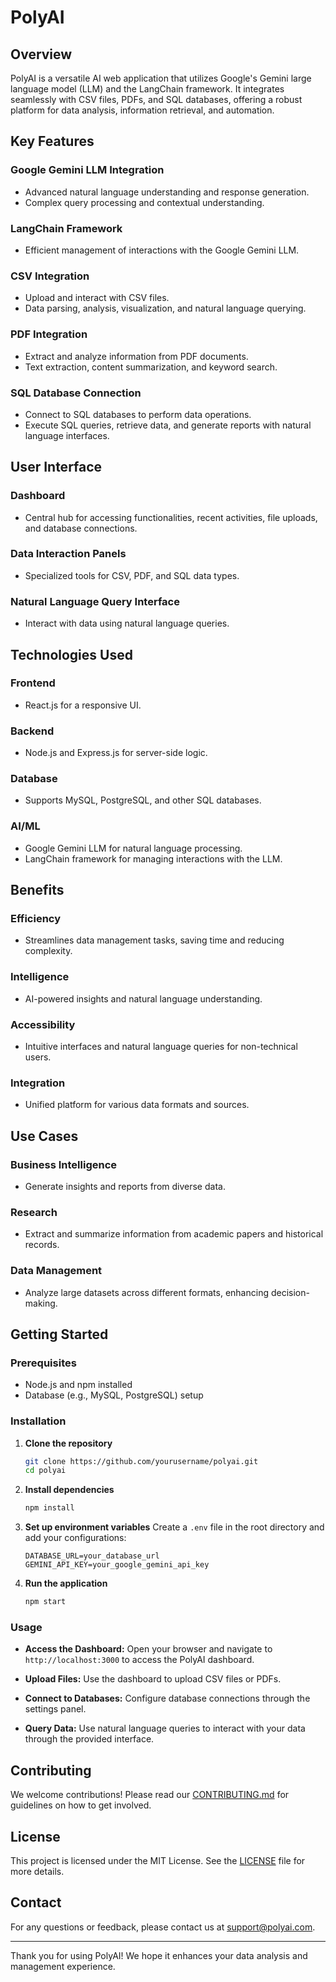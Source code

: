 # PolyAI

## Overview
PolyAI is a versatile AI web application that utilizes Google's Gemini large language model (LLM) and the LangChain framework. It integrates seamlessly with CSV files, PDFs, and SQL databases, offering a robust platform for data analysis, information retrieval, and automation.

## Key Features

### Google Gemini LLM Integration
- Advanced natural language understanding and response generation.
- Complex query processing and contextual understanding.

### LangChain Framework
- Efficient management of interactions with the Google Gemini LLM.

### CSV Integration
- Upload and interact with CSV files.
- Data parsing, analysis, visualization, and natural language querying.

### PDF Integration
- Extract and analyze information from PDF documents.
- Text extraction, content summarization, and keyword search.

### SQL Database Connection
- Connect to SQL databases to perform data operations.
- Execute SQL queries, retrieve data, and generate reports with natural language interfaces.

## User Interface

### Dashboard
- Central hub for accessing functionalities, recent activities, file uploads, and database connections.

### Data Interaction Panels
- Specialized tools for CSV, PDF, and SQL data types.

### Natural Language Query Interface
- Interact with data using natural language queries.

## Technologies Used

### Frontend
- React.js for a responsive UI.

### Backend
- Node.js and Express.js for server-side logic.

### Database
- Supports MySQL, PostgreSQL, and other SQL databases.

### AI/ML
- Google Gemini LLM for natural language processing.
- LangChain framework for managing interactions with the LLM.

## Benefits

### Efficiency
- Streamlines data management tasks, saving time and reducing complexity.

### Intelligence
- AI-powered insights and natural language understanding.

### Accessibility
- Intuitive interfaces and natural language queries for non-technical users.

### Integration
- Unified platform for various data formats and sources.

## Use Cases

### Business Intelligence
- Generate insights and reports from diverse data.

### Research
- Extract and summarize information from academic papers and historical records.

### Data Management
- Analyze large datasets across different formats, enhancing decision-making.

## Getting Started

### Prerequisites
- Node.js and npm installed
- Database (e.g., MySQL, PostgreSQL) setup

### Installation

1. **Clone the repository**
   ```sh
   git clone https://github.com/yourusername/polyai.git
   cd polyai
   ```

2. **Install dependencies**
   ```sh
   npm install
   ```

3. **Set up environment variables**
   Create a `.env` file in the root directory and add your configurations:
   ```env
   DATABASE_URL=your_database_url
   GEMINI_API_KEY=your_google_gemini_api_key
   ```

4. **Run the application**
   ```sh
   npm start
   ```

### Usage

- **Access the Dashboard:**
  Open your browser and navigate to `http://localhost:3000` to access the PolyAI dashboard.

- **Upload Files:**
  Use the dashboard to upload CSV files or PDFs.

- **Connect to Databases:**
  Configure database connections through the settings panel.

- **Query Data:**
  Use natural language queries to interact with your data through the provided interface.

## Contributing
We welcome contributions! Please read our [CONTRIBUTING.md](CONTRIBUTING.md) for guidelines on how to get involved.

## License
This project is licensed under the MIT License. See the [LICENSE](LICENSE) file for more details.

## Contact
For any questions or feedback, please contact us at [support@polyai.com](mailto:support@polyai.com).

---

Thank you for using PolyAI! We hope it enhances your data analysis and management experience.
